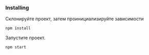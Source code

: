 ### Installing

Склонируйте проект, затем проинициализируйте зависимости

```
npm install
```

Запустите проект.
```
npm start
```

